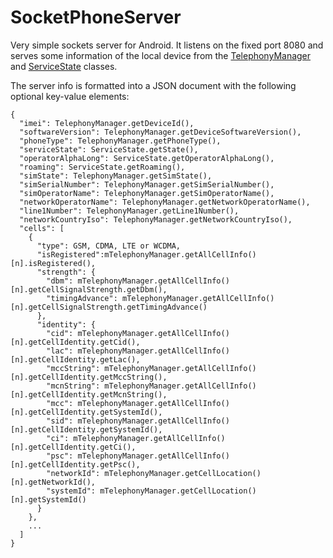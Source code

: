 # SocketPhoneServer
Very simple sockets server for Android. It listens on the fixed port 8080 and serves some information of the local device from the  [TelephonyManager](https://developer.android.com/reference/android/telephony/TelephonyManager) and [ServiceState](https://developer.android.com/reference/android/telephony/ServiceState) classes.

The server info is formatted into a JSON document with the following optional key-value elements:
```
{
  "imei": TelephonyManager.getDeviceId(),
  "softwareVersion": TelephonyManager.getDeviceSoftwareVersion(),
  "phoneType": TelephonyManager.getPhoneType(),
  "serviceState": ServiceState.getState(),
  "operatorAlphaLong": ServiceState.getOperatorAlphaLong(),
  "roaming": ServiceState.getRoaming(),
  "simState": TelephonyManager.getSimState(),
  "simSerialNumber": TelephonyManager.getSimSerialNumber(),
  "simOperatorName": TelephonyManager.getSimOperatorName(),
  "networkOperatorName": TelephonyManager.getNetworkOperatorName(),
  "line1Number": TelephonyManager.getLine1Number(),
  "networkCountryIso": TelephonyManager.getNetworkCountryIso(),
  "cells": [
    {
      "type": GSM, CDMA, LTE or WCDMA,   
      "isRegistered":mTelephonyManager.getAllCellInfo()[n].isRegistered(),      
      "strength": {
        "dbm": mTelephonyManager.getAllCellInfo()[n].getCellSignalStrength.getDbm(),
        "timingAdvance": mTelephonyManager.getAllCellInfo()[n].getCellSignalStrength.getTimingAdvance()
      },
      "identity": {
        "cid": mTelephonyManager.getAllCellInfo()[n].getCellIdentity.getCid(),
        "lac": mTelephonyManager.getAllCellInfo()[n].getCellIdentity.getLac(),
        "mccString": mTelephonyManager.getAllCellInfo()[n].getCellIdentity.getMccString(),
        "mcnString": mTelephonyManager.getAllCellInfo()[n].getCellIdentity.getMcnString(),
        "mcc": mTelephonyManager.getAllCellInfo()[n].getCellIdentity.getSystemId(),
        "sid": mTelephonyManager.getAllCellInfo()[n].getCellIdentity.getSystemId(),
        "ci": mTelephonyManager.getAllCellInfo()[n].getCellIdentity.getCi(),
        "psc": mTelephonyManager.getAllCellInfo()[n].getCellIdentity.getPsc(),
        "networkId": mTelephonyManager.getCellLocation()[n].getNetworkId(),
        "systemId": mTelephonyManager.getCellLocation()[n].getSystemId()
      }
    },
    ...
  ]
}
```
